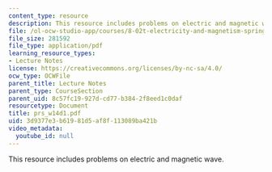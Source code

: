 ```yaml
---
content_type: resource
description: This resource includes problems on electric and magnetic wave.
file: /ol-ocw-studio-app/courses/8-02t-electricity-and-magnetism-spring-2005/3d9377e3b61981d5af8f113089ba421b_prs_w14d1.pdf
file_size: 281592
file_type: application/pdf
learning_resource_types:
- Lecture Notes
license: https://creativecommons.org/licenses/by-nc-sa/4.0/
ocw_type: OCWFile
parent_title: Lecture Notes
parent_type: CourseSection
parent_uid: 8c57fc19-927d-cd77-b384-2f8eed1c0daf
resourcetype: Document
title: prs_w14d1.pdf
uid: 3d9377e3-b619-81d5-af8f-113089ba421b
video_metadata:
  youtube_id: null
---
```

This resource includes problems on electric and magnetic wave.